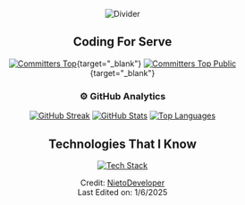 
<div align="center">
  
![Divider](https://user-images.githubusercontent.com/73097560/115834477-dbab4500-a447-11eb-908a-139a6edaec5c.gif)
  
## Coding For Serve

[![Committers Top](https://user-badge.committers.top/colombia/NietoDeveloper.svg)](https://user-badge.committers.top/colombia/NietoDeveloper){target="_blank"}
[![Committers Top Public](https://user-badge.committers.top/colombia_public/NietoDeveloper.svg)](https://user-badge.committers.top/colombia_public/NietoDeveloper){target="_blank"}

### ⚙️ GitHub Analytics

[![GitHub Streak](https://github-readme-streak-stats.herokuapp.com?user=NietoDeveloper&theme=react)](https://git.io/streak-stats)
[![GitHub Stats](https://github-readme-stats.vercel.app/api?username=NietoDeveloper&show_icons=true&theme=dark)](https://github-readme-stats.vercel.app)
[![Top Languages](https://github-readme-stats-eight-theta.vercel.app/api/top-langs/?username=NietoDeveloper&layout=compact&langs_count=8&theme=dark)](https://github-readme-stats-eight-theta.vercel.app)

## Technologies That I Know

[![Tech Stack](https://skillicons.dev/icons?i=git,aws,css,docker,postgres,express,firebase,github,html,js,materialui,mongodb,mysql,nextjs,nodejs,postman,vite,npm,react,tailwind,bootstrap,vscode,astro,powershell)](https://skillicons.dev)

Credit: [NietoDeveloper](https://github.com/NietoDeveloper)  
Last Edited on: 1/6/2025

</div>
